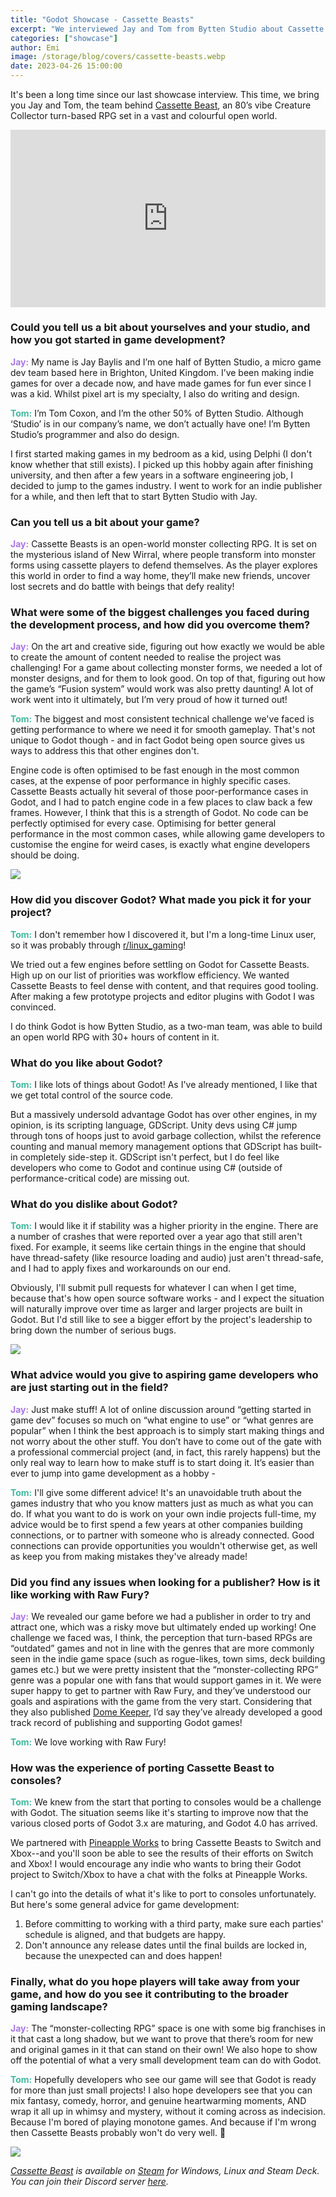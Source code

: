 ```yaml
---
title: "Godot Showcase - Cassette Beasts"
excerpt: "We interviewed Jay and Tom from Bytten Studio about Cassette Beasts."
categories: ["showcase"]
author: Emi
image: /storage/blog/covers/cassette-beasts.webp
date: 2023-04-26 15:00:00
---
```


<style>
.jay {
	color: #aa77e2;
}
.tom {
	color: #40b99f;
}
</style>

It's been a long time since our last showcase interview. This time, we bring you Jay and Tom, the team behind [Cassette Beast](https://www.cassettebeasts.com/), an 80’s vibe Creature Collector turn-based RPG set in a vast and colourful open world.

<iframe width="560" height="315" src="https://www.youtube.com/embed/JBt-B5eT2h4" frameborder="0" allowfullscreen style="width: 100%; aspect-ratio: 16 / 9; height: auto;"></iframe>

### Could you tell us a bit about yourselves and your studio, and how you got started in game development?

<strong class="jay">Jay:</strong> My name is Jay Baylis and I’m one half of Bytten Studio, a micro game dev team based here in Brighton, United Kingdom. I’ve been making indie games for over a decade now, and have made games for fun ever since I was a kid. Whilst pixel art is my specialty, I also do writing and design.


<strong class="tom">Tom:</strong> I’m Tom Coxon, and I’m the other 50% of Bytten Studio. Although ‘Studio’ is in our company’s name, we don’t actually have one! I’m Bytten Studio’s programmer and also do design.

I first started making games in my bedroom as a kid, using Delphi (I don't know whether that still exists). I picked up this hobby again after finishing university, and then after a few years in a software engineering job, I decided to jump to the games industry. I went to work for an indie publisher for a while, and then left that to start Bytten Studio with Jay.

### Can you tell us a bit about your game?

<strong class="jay">Jay:</strong> Cassette Beasts is an open-world monster collecting RPG. It is set on the mysterious island of New Wirral, where people transform into monster forms using cassette players to defend themselves. As the player explores this world in order to find a way home, they’ll make new friends, uncover lost secrets and do battle with beings that defy reality!

### What were some of the biggest challenges you faced during the development process, and how did you overcome them?

<strong class="jay">Jay:</strong> On the art and creative side, figuring out how exactly we would be able to create the amount of content needed to realise the project was challenging! For a game about collecting monster forms, we needed a lot of monster designs, and for them to look good. On top of that, figuring out how the game’s “Fusion system” would work was also pretty daunting! A lot of work went into it ultimately, but I’m very proud of how it turned out!

<strong class="tom">Tom:</strong> The biggest and most consistent technical challenge we've faced is getting performance to where we need it for smooth gameplay. That's not unique to Godot though - and in fact Godot being open source gives us ways to address this that other engines don't.

Engine code is often optimised to be fast enough in the most common cases, at the expense of poor performance in highly specific cases. Cassette Beasts actually hit several of those poor-performance cases in Godot, and I had to patch engine code in a few places to claw back a few frames. However, I think that this is a strength of Godot. No code can be perfectly optimised for every case. Optimising for better general performance in the most common cases, while allowing game developers to customise the engine for weird cases, is exactly what engine developers should be doing.

![](/assets/showcase/cassette-beasts-1.webp)

### How did you discover Godot? What made you pick it for your project?

<strong class="tom">Tom:</strong> I don't remember how I discovered it, but I'm a long-time Linux user, so it was probably through [r/linux_gaming](https://www.reddit.com/r/linux_gaming/)!

We tried out a few engines before settling on Godot for Cassette Beasts. High up on our list of priorities was workflow efficiency. We wanted Cassette Beasts to feel dense with content, and that requires good tooling. After making a few prototype projects and editor plugins with Godot I was convinced.

I do think Godot is how Bytten Studio, as a two-man team, was able to build an open world RPG with 30+ hours of content in it.

### What do you like about Godot?

<strong class="tom">Tom:</strong> I like lots of things about Godot! As I've already mentioned, I like that we get total control of the source code.

But a massively undersold advantage Godot has over other engines, in my opinion, is its scripting language, GDScript. Unity devs using C# jump through tons of hoops just to avoid garbage collection, whilst the reference counting and manual memory management options that GDScript has built-in completely side-step it. GDScript isn't perfect, but I do feel like developers who come to Godot and continue using C# (outside of performance-critical code) are missing out.

### What do you dislike about Godot?

<strong class="tom">Tom:</strong> I would like it if stability was a higher priority in the engine. There are a number of crashes that were reported over a year ago that still aren't fixed. For example, it seems like certain things in the engine that should have thread-safety (like resource loading and audio) just aren't thread-safe, and I had to apply fixes and workarounds on our end.

Obviously, I'll submit pull requests for whatever I can when I get time, because that's how open source software works - and I expect the situation will naturally improve over time as larger and larger projects are built in Godot. But I'd still like to see a bigger effort by the project's leadership to bring down the number of serious bugs.

![](/assets/showcase/cassette-beasts-2.webp)

### What advice would you give to aspiring game developers who are just starting out in the field?

<strong class="jay">Jay:</strong> Just make stuff! A lot of online discussion around “getting started in game dev” focuses so much on “what engine to use” or “what genres are popular” when I think the best approach is to simply start making things and not worry about the other stuff. You don’t have to come out of the gate with a professional commercial project (and, in fact, this rarely happens) but the only real way to learn how to make stuff is to start doing it. It’s easier than ever to jump into game development as a hobby - 

<strong class="tom">Tom:</strong> I'll give some different advice! It's an unavoidable truth about the games industry that who you know matters just as much as what you can do. If what you want to do is work on your own indie projects full-time, my advice would be to first spend a few years at other companies building connections, or to partner with someone who is already connected. Good connections can provide opportunities you wouldn't otherwise get, as well as keep you from making mistakes they've already made!

### Did you find any issues when looking for a publisher? How is it like working with Raw Fury?

<strong class="jay">Jay:</strong> We revealed our game before we had a publisher in order to try and attract one, which was a risky move but ultimately ended up working! One challenge we faced was, I think, the perception that turn-based RPGs are “outdated” games and not in line with the genres that are more commonly seen in the indie game space (such as rogue-likes, town sims, deck building games etc.) but we were pretty insistent that the “monster-collecting RPG” genre was a popular one with fans that would support games in it. We were super happy to get to partner with Raw Fury, and they’ve understood our goals and aspirations with the game from the very start. Considering that they also published [Dome Keeper](/showcase/dome-keeper/), I’d say they’ve already developed a good track record of publishing and supporting Godot games!

<strong class="tom">Tom:</strong> We love working with Raw Fury!

### How was the experience of porting Cassette Beast to consoles?

<strong class="tom">Tom:</strong> We knew from the start that porting to consoles would be a challenge with Godot. The situation seems like it's starting to improve now that the various closed ports of Godot 3.x are maturing, and Godot 4.0 has arrived.

We partnered with [Pineapple Works](https://pineapple.works/) to bring Cassette Beasts to Switch and Xbox--and you'll soon be able to see the results of their efforts on Switch and Xbox! I would encourage any indie who wants to bring their Godot project to Switch/Xbox to have a chat with the folks at Pineapple Works.

I can't go into the details of what it's like to port to consoles unfortunately. But here's some general advice for game development:
1. Before committing to working with a third party, make sure each parties' schedule is aligned, and that budgets are happy.
2. Don't announce any release dates until the final builds are locked in, because the unexpected can and does happen!

### Finally, what do you hope players will take away from your game, and how do you see it contributing to the broader gaming landscape?

<strong class="jay">Jay:</strong> The “monster-collecting RPG” space is one with some big franchises in it that cast a long shadow, but we want to prove that there’s room for new and original games in it that can stand on their own! We also hope to show off the potential of what a very small development team can do with Godot.

<strong class="tom">Tom:</strong> Hopefully developers who see our game will see that Godot is ready for more than just small projects! I also hope developers see that you can mix fantasy, comedy, horror, and genuine heartwarming moments, AND wrap it all up in whimsy and mystery, without it coming across as indecision. Because I'm bored of playing monotone games. And because if I'm wrong then Cassette Beasts probably won't do very well. 🙂

![](/assets/showcase/cassette-beasts-3.webp)

*[Cassette Beast](https://www.cassettebeasts.com/) is available on [Steam](https://store.steampowered.com/app/1321440/Cassette_Beasts/) for Windows, Linux and Steam Deck. You can join their Discord server [here](https://discord.gg/byttenstudio).*
